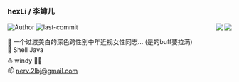 ### hexLi / 李婶儿

<!--
**2lbj/2lbj** is a ✨ _special_ ✨ repository because its `README.md` (this file) appears on your GitHub profile.

Here are some ideas to get you started:

- 🔭 I’m currently working on ...
- 🌱 I’m currently learning ...
- 👯 I’m looking to collaborate on ...
- 🤔 I’m looking for help with ...
- 💬 Ask me about ...
- 📫 How to reach me: ...
- 😄 Pronouns: ...
- ⚡ Fun fact: ...
-->
[<img align='right' src="https://github-readme-stats.vercel.app/api?username=2lbj&hide=contribs&show_icons=true&theme=gotham&bg_color=00000000">](https://github.com/2lbj/#gh-dark-mode-only)
[<img align='right' src="https://github-readme-stats.vercel.app/api?username=2lbj&hide=contribs&show_icons=true&theme=catppuccin_latte&bg_color=00000000">](https://github.com/2lbj/#gh-light-mode-only)

![Author](https://img.shields.io/badge/Author-hexLi-666699) ![last-commit](https://img.shields.io/github/last-commit/2lbj/2lbj) 


 👤 一个过渡美白的深色跨性别中年近视女性同志... (是的buff要拉满)  
 🔬 Shell Java  
 ⛵️ windy 
 🤌🏼  
 📫 <nerv.2lbj@gmail.com>
